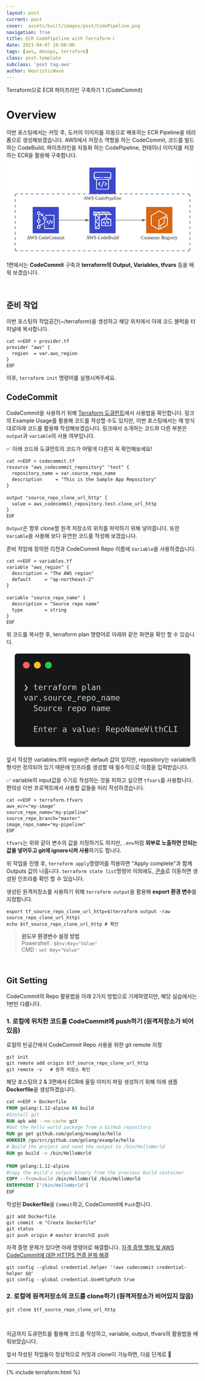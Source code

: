 ```yaml
---
layout: post
current: post
cover:  assets/built/images/post/CodePipeline.png
navigation: True
title: ECR CodePipeline with Terraform Ⅰ
date: 2021-04-07 18:00:00
tags: [aws, devops, terraform]
class: post-template
subclass: 'post tag-aws'
author: HeuristicWave
---
```


Terraform으로 ECR 파이프라인 구축하기 1 (CodeCommit)

# Overview

이번 포스팅에서는 커밋 후, 도커의 이미지를 자동으로 배포하는 ECR Pipeline을 테라폼으로 생성해보겠습니다.
AWS에서 저장소 역할을 하는 CodeCommit, 코드를 빌드하는 CodeBuild, 파이프라인을 자동화 하는 CodePipeline, 컨테이너 이미지를 저장하는 ECR을 활용해 구축합니다.
![CodePipeline](../../assets/built/images/post/CodePipeline.png)
1편에서는 **CodeCommit** 구축과 **terraform의 Output, Variables, tfvars** 등을 배워 보겠습니다.

<br>

## 준비 작업
이번 포스팅의 작업공간(~/terraform)을 생성하고 해당 위치에서 아래 코드 블럭을 터미널에 복사합니다.
```shell
cat <<EOF > provider.tf
provider "aws" {
  region  = var.aws_region
}
EOF
```
이후, `terraform init` 명령어를 실행시켜주세요.

## CodeCommit
CodeCommit을 사용하기 위해 [Terraform 도큐먼트](https://registry.terraform.io/providers/hashicorp/aws/latest/docs/resources/codecommit_repository )에서 사용법을 확인합니다.
링크의 Example Usage를 활용해 코드를 작성할 수도 있지만, 이번 포스팅에서는 제 방식대로아래 코드를 활용해 작성해보겠습니다.
링크에서 소개하는 코드와 다른 부분은 `output`과 `variable`의 사용 여부입니다.

✅ 아래 코드와 도큐먼트의 코드가 어떻게 다른지 꼭 확인해보세요!
```shell
cat <<EOF > codecommit.tf
resource "aws_codecommit_repository" "test" {
  repository_name = var.source_repo_name
  description     = "This is the Sample App Repository"
}

output "source_repo_clone_url_http" {
  value = aws_codecommit_repository.test.clone_url_http
}
EOF
```
`Output`은 향후 clone할 원격 저장소의 위치를 파악하기 위해 넣어줍니다. 또한 `Variable`을 사용해 보다 유연한 코드를 작성해 보겠습니다.

준비 작업에 정의한 리전과 CodeCommit Repo 이름에 `Variable`을 사용하겠습니다.

```shell
cat <<EOF > variables.tf
variable "aws_region" {
  description = "The AWS region"
  default     = "ap-northeast-2"
}

variable "source_repo_name" {
  description = "Source repo name"
  type        = string
}
EOF
```
위 코드를 복사한 후, terraform plan 명령어로 아래와 같은 화면을 확인 할 수 있습니다.
![terraform plan](../../assets/built/images/post/plan.png)
앞서 작성한 variables.tf의 region은 default 값이 있지만, repository는 variable의 형식만 정의되어 있기 때문에 인프라를 생성할 때 필수적으로 이름을 입력받습니다.

✅ variable의 input값을 수기로 작성하는 것을 피하고 싶으면 `tfvars`를 사용합니다. 편의상 이번 프로젝트에서 사용할 값들을 미리 작성하겠습니다.
```shell
cat <<EOF > terraform.tfvars
aws_ecr="my-image"
source_repo_name="my-pipeline"
source_repo_branch="master"
image_repo_name="my-pipeline"
EOF
```
`tfvars`는 위와 같이 변수의 값을 지정하기도 하지만, `.env`처럼 **외부로 노출하면 안되는 값을 넣어두고 git에 ignore시켜 사용**하기도 합니다.

위 작업을 진행 후, `terraform apply`명령어를 적용하면 "Apply complete"과 함께 Outputs 값이 나옵니다.
`terraform state list`명령어 이외에도, [콘솔](https://console.aws.amazon.com/codecommit )로 이동하면 생성된 인프라를 확인 할 수 있습니다.

생성된 원격저장소를 사용하기 위해 `terraform output`을 활용해 **export 환경 변수**를 지정합니다.

```shell
export tf_source_repo_clone_url_http=$(terraform output -raw source_repo_clone_url_http)
echo $tf_source_repo_clone_url_http	# 확인
```

> **윈도우 환경변수 설정 방법** <br>
> Powershell : `$Env:Key="Value"` <br>
> CMD : `set Key="Value"`

<br>

## Git Setting

CodeCommit의 Repo 활용법을 아래 2가지 방법으로 기재하였지만, 해당 실습에서는 1번만 다룹니다.

### 1. 로컬에 위치한 코드를 CodeCommit에 push하기 (원격저장소가 비어있음)

로컬의 빈공간에서 CodeCommit Repo 사용을 위한 git remote 지정
```shell
git init
git remote add origin $tf_source_repo_clone_url_http
git remote -v   # 원격 저장소 확인
```

해당 포스팅의 2 & 3편에서 ECR에 올릴 이미지 파일 생성하기 위해 아래 샘플 **Dockerfile**을 생성하겠습니다.
```Dockerfile
cat <<EOF > Dockerfile
FROM golang:1.12-alpine AS build
#Install git
RUN apk add --no-cache git
#Get the hello world package from a GitHub repository
RUN go get github.com/golang/example/hello
WORKDIR /go/src/github.com/golang/example/hello
# Build the project and send the output to /bin/HelloWorld 
RUN go build -o /bin/HelloWorld

FROM golang:1.12-alpine
#Copy the build's output binary from the previous build container
COPY --from=build /bin/HelloWorld /bin/HelloWorld
ENTRYPOINT ["/bin/HelloWorld"]
EOF
```

작성된 **Dockerfile**을 `Commit`하고, CodeCommit에 `Push`합니다.
```shell
git add Dockerfile
git commit -m "Create Dockerfile"
git status
git push origin # master branch로 push
```

자격 증명 문제가 있다면 아래 명령어로 해결합니다. [자격 증명 헬퍼 및 AWS CodeCommit에 대한 HTTPS 연결 문제 해결](https://docs.aws.amazon.com/ko_kr/codecommit/latest/userguide/troubleshooting-ch.html)
```shell
git config --global credential.helper '!aws codecommit credential-helper $@'
git config --global credential.UseHttpPath true
```

### 2. 로컬에 원격저장소의 코드를 clone하기 (원격저장소가 비어있지 않음)

```shell
git clone $tf_source_repo_clone_url_http
```

<br>

지금까지 도큐먼트를 활용해 코드를 작성하고, variable, output, tfvars의 활용법을 배워보았습니다.

앞서 작성된 작업들이 정상적으로 커밋과 clone이 가능하면, 다음 단계로 🚀

---

{% include terraform.html %}

<br>